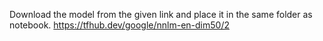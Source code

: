 Download the model from the given link and place it in the same folder as notebook.
https://tfhub.dev/google/nnlm-en-dim50/2